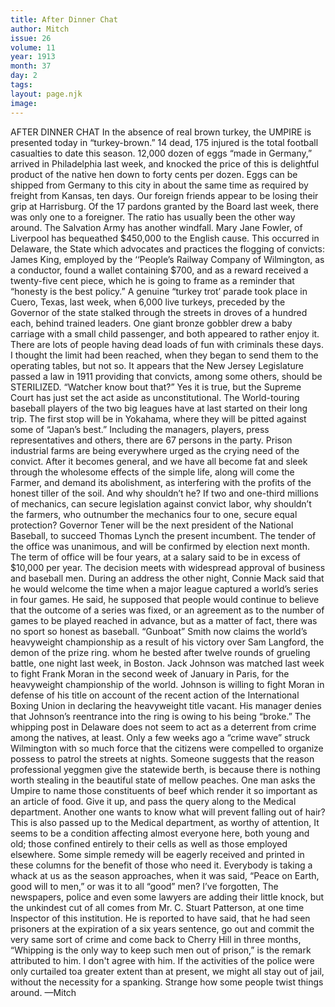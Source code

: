 ```yaml
---
title: After Dinner Chat
author: Mitch
issue: 26
volume: 11
year: 1913
month: 37
day: 2
tags:
layout: page.njk
image:
---
```

AFTER DINNER CHAT    In the absence of real brown turkey, the UMPIRE is presented today in “turkey-brown.”    14 dead, 175 injured is the total football casualties to date this season.    12,000 dozen of eggs “made in Germany,” arrived in Philadelphia last week, and knocked the price of this is delightful product of the native hen down to forty cents per dozen. Eggs can be shipped from Germany to this city in about the same time as required by freight from Kansas, ten days.    Our foreign friends appear to be losing their grip at Harrisburg. Of the 17 pardons granted by the Board last week, there was only one to a foreigner. The ratio has usually been the other way around.    The Salvation Army has another windfall. Mary Jane Fowler, of Liverpool has bequeathed $450,000 to the English cause.    This occurred in Delaware, the State which advocates and practices the flogging of convicts:    James King, employed by the ‘‘People’s Railway Company of Wilmington, as a conductor, found a wallet containing $700, and as a reward received a twenty-five cent piece, which he is going to frame as a reminder that “honesty is the best policy.”   A genuine “turkey trot’ parade took place in Cuero, Texas, last week, when 6,000 live turkeys, preceded by the Governor of the state stalked through the streets in droves of a hundred each, behind trained leaders. One giant bronze gobbler drew a baby carriage with a small child passenger, and both appeared to rather enjoy it.    There are lots of people having dead loads of fun with criminals these days. I thought the limit had been reached, when they began to send them to the operating tables, but not so. It appears that the New Jersey Legislature passed a law in 1911 providing that convicts, among some others, should be STERILIZED. “Watcher know bout that?” Yes it is true, but the Supreme Court has just set the act aside as unconstitutional.    The World-touring baseball players of the two big leagues have at last started on their long trip. The first stop will be in Yokahama, where they will be pitted against some of “Japan’s best.”    Including the managers, players, press representatives and others, there are 67 persons in the party.    Prison industrial farms are being everywhere urged as the crying need of the convict. After it becomes general, and we have all become fat and sleek through the wholesome effects of the simple life, along will come the Farmer, and demand its abolishment, as interfering with the profits of the honest tiller of the soil. And why shouldn’t he? If two and one-third millions of mechanics, can secure legislation against convict labor, why shouldn’t the farmers, who outnumber the mechanics four to one, secure equal protection?    Governor Tener will be the next president of the National Baseball, to succeed Thomas Lynch the present incumbent. The tender of the office was unanimous, and will be confirmed by election next month.    The term of office will be four years, at a salary said to be in excess of $10,000 per year. The decision meets with widespread approval of business and baseball men.    During an address the other night, Connie Mack said that he would welcome the time when a major league captured a world’s series in four games. He said, he supposed that people would continue to believe that the outcome of a series was fixed, or an agreement as to the number of games to be played reached in advance, but as a matter of fact, there was no sport so honest as baseball.    “Gunboat” Smith now claims the world’s heavyweight championship as a result of his victory over Sam Langford, the demon of the prize ring. whom he bested after twelve rounds of grueling battle, one night last week, in Boston.    Jack Johnson was matched last week to fight Frank Moran in the second week of January in Paris, for the heavyweight championship of the world. Johnson is willing to fight Moran in defense of his title on account of the recent action of the International Boxing Union in declaring the heavyweight title vacant. His manager denies that Johnson’s reentrance into the ring is owing to his being “broke.”    The whipping post in Delaware does not seem to act as a deterrent from crime among the natives, at least. Only a few weeks ago a “crime wave” struck Wilmington with so much force that the citizens were compelled to organize possess to patrol the streets at nights. Someone suggests that the reason professional yeggmen give the statewide berth, is because there is nothing worth stealing in the beautiful state of mellow peaches.    One man asks the Umpire to name those constituents of beef which render it so important as an article of food. Give it up, and pass the query along to the Medical department. Another one wants to know what will prevent falling out of hair? This is also passed up to the Medical department, as worthy of attention, It seems to be a condition affecting almost everyone here, both young and old; those confined entirely to their cells as well as those employed elsewhere. Some simple remedy will be eagerly received and printed in these columns for the benefit of those who need it.    Everybody is taking a whack at us as the season approaches, when it was said, “Peace on Earth, good will to men,” or was it to all “good” men? I’ve forgotten, The newspapers, police and even some lawyers are adding their little knock, but the unkindest cut of all comes from Mr. C. Stuart Patterson, at one time Inspector of this institution. He is reported to have said, that he had seen prisoners at the expiration of a six years sentence, go out and commit the very same sort of crime and come back to Cherry Hill in three months, “Whipping is the only way to keep such men out of prison,” is the remark attributed to him.    I don't agree with him. If the activities of the police were only curtailed toa greater extent than at present, we might all stay out of jail, without the necessity for a spanking. Strange how some people twist things around. —Mitch 

